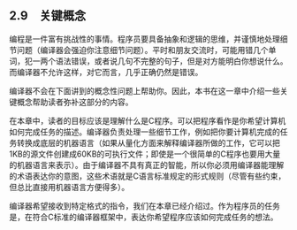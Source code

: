 ## 2.9　关键概念

编程是一件富有挑战性的事情。程序员要具备抽象和逻辑的思维，并谨慎地处理细节问题（编译器会强迫你注意细节问题）。平时和朋友交流时，可能用错几个单词，犯一两个语法错误，或者说几句不完整的句子，但是对方能明白你想说什么。而编译器不允许这样，对它而言，几乎正确仍然是错误。

编译器不会在下面讲到的概念性问题上帮助你。因此，本书在这一章中介绍一些关键概念帮助读者弥补这部分的内容。

在本章中，读者的目标应该是理解什么是C程序。可以把程序看作是你希望计算机如何完成任务的描述。编译器负责处理一些细节工作，例如把你要计算机完成的任务转换成底层的机器语言（如果从量化方面来解释编译器所做的工作，它可以把1KB的源文件创建成60KB的可执行文件；即使是一个很简单的C程序也要用大量的机器语言来表示）。由于编译器不具有真正的智能，所以你必须用编译器能理解的术语表达你的意图，这些术语就是C语言标准规定的形式规则（尽管有些约束，但总比直接用机器语言方便得多）。

编译器希望接收到特定格式的指令，我们在本章已经介绍过。作为程序员的任务是，在符合C标准的编译器框架中，表达你希望程序应该如何完成任务的想法。

